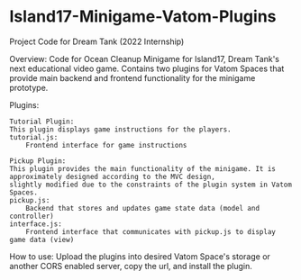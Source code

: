 # Island17-Minigame-Vatom-Plugins
Project Code for Dream Tank (2022 Internship)

Overview:
    Code for Ocean Cleanup Minigame for Island17, Dream Tank's next educational video game.
    Contains two plugins for Vatom Spaces that provide main backend and frontend functionality for the minigame prototype.

Plugins:

    Tutorial Plugin:
    This plugin displays game instructions for the players.
    tutorial.js:
        Frontend interface for game instructions
    
    Pickup Plugin:
    This plugin provides the main functionality of the minigame. It is approximately designed according to the MVC design,
    slightly modified due to the constraints of the plugin system in Vatom Spaces.
    pickup.js:
        Backend that stores and updates game state data (model and controller)
    interface.js:
        Frontend interface that communicates with pickup.js to display game data (view)
           
How to use:
    Upload the plugins into desired Vatom Space's storage or another CORS enabled server, copy the url, and install the plugin.

